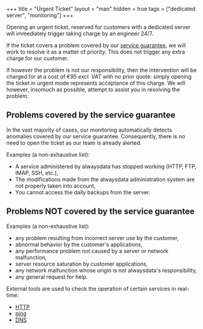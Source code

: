 +++
title = "Urgent Ticket"
layout = "man"
hidden = true
tags = ["dedicated server", "monitoring"]
+++

Opening an urgent ticket, reserved for customers with a dedicated server will immediately trigger taking charge by an engineer 24/7.

If the ticket covers a problem covered by our [service guarantee](https://www.alwaysdata.com/en/infrastructure/sla/), we will work to resolve it as a matter of priority. This does not trigger any extra charge for our customer.

If however the problem is not our responsibility, then the intervention will be charged for at a cost of *€95 excl. VAT* with no prior quote: simply opening the ticket in urgent mode represents acceptance of this charge. We will however, insomuch as possible, attempt to assist you in resolving the problem.

## Problems covered by the service guarantee

In the vast majority of cases, our monitoring automatically detects anomalies covered by our service guarantee. Consequently, there is no need to open the ticket as our team is already alerted.

Examples (a non-exhaustive list):

- A service administered by alwaysdata has stopped working (HTTP, FTP, IMAP, SSH, etc.),
- The modifications made from the alwaysdata administration system are not properly taken into account,
- You cannot access the daily backups from the server.

## Problems NOT covered by the service guarantee

Examples (a non-exhaustive list):

- any problem resulting from incorrect server use by the customer,
- abnormal behavior by the customer's applications,
- any performance problem not caused by a server or network malfunction,
- server resource saturation by customer applications,
- any network malfunction whose origin is not alwaysdata's responsibility,
- any general request for help.

External tools are used to check the operation of certain services in real-time:

- [HTTP](https://downforeveryoneorjustme.com/)
- [ping](https://ping.eu/ping/)
- [DNS](https://www.dnswatch.info/)
